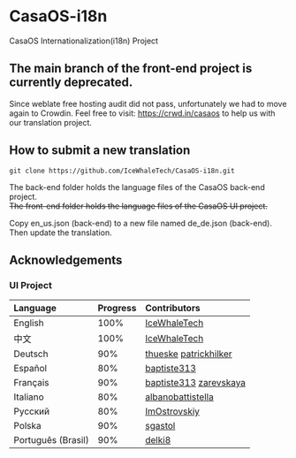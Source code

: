 
# CasaOS-i18n
CasaOS Internationalization(i18n) Project

## The main branch of the front-end project is currently deprecated.
Since weblate free hosting audit did not pass, unfortunately we had to move again to Crowdin.
Feel free to visit: https://crwd.in/casaos to help us with our translation project.

## How to submit a new translation

```
git clone https://github.com/IceWhaleTech/CasaOS-i18n.git
```

The back-end folder holds the language files of the CasaOS back-end project.  
~~The front-end folder holds the language files of the CasaOS UI project.~~  

Copy en_us.json (back-end) to a new file named de_de.json (back-end). Then update the translation.

## Acknowledgements

### UI Project
| Language | Progress | Contributors |
| :-----| :----- | :---- |
| English | 100% | [IceWhaleTech](https://github.com/IceWhaleTech) |
| 中文 | 100% | [IceWhaleTech](https://github.com/IceWhaleTech) |
| Deutsch | 90% | [thueske](https://github.com/thueske) [patrickhilker](https://github.com/patrickhilker)|
| Español | 80% | [baptiste313](https://github.com/baptiste313) |
| Français | 90% | [baptiste313](https://github.com/baptiste313) [zarevskaya](https://github.com/zarevskaya)|
| Italiano | 80% | [albanobattistella](https://github.com/albanobattistella) |
| Русский | 80% | [ImOstrovskiy](https://github.com/ImOstrovskiy) |
| Polska | 90% | [sgastol](https://github.com/sgastol) |
| Português (Brasil) | 90% | [delki8](https://github.com/delki8) |
